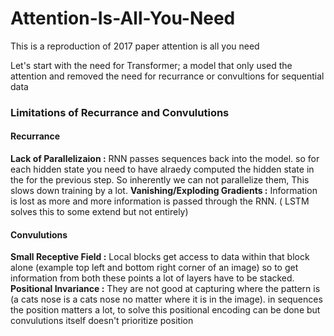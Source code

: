 # Attention-Is-All-You-Need

This is a reproduction of 2017 paper attention is all you need

Let's start with the need for Transformer; a model that only used the attention and removed the need for recurrance or convultions for sequential data

### Limitations of Recurrance and Convulutions
#### Recurrance
**Lack of Parallelizaion :** RNN passes sequences back into the model. so for each hidden state you need to have alraedy computed the hidden state in the for the previous step. So inherently we can not parallelize them, This slows down training by a lot.
**Vanishing/Exploding Gradients :** Information is lost as more and more information is passed through the RNN. ( LSTM solves this to some extend but not entirely)

#### Convulutions
**Small Receptive Field :** Local blocks get access to data within that block alone (example top left and bottom right corner of an image) so to get information from both these points a lot of layers have to be stacked.
**Positional Invariance :** They are not good at capturing where the pattern is (a cats nose is a cats nose no matter where it is in the image). in sequences the position matters a lot, to solve this positional encoding can be done but convulutions itself doesn't prioritize position


